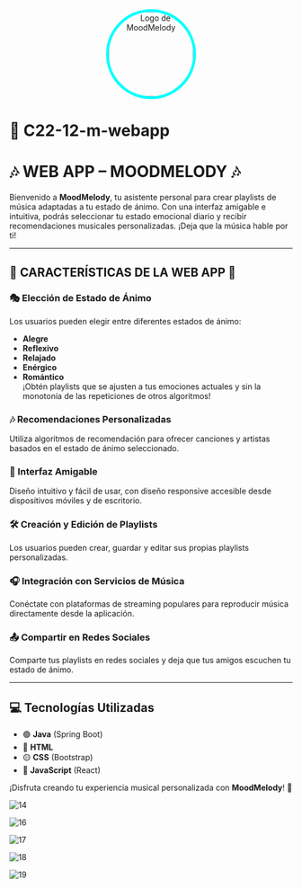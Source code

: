 <div align="center">  
    <img src="https://github.com/user-attachments/assets/04ad6ff7-f2e3-4623-a312-dadb764fb661" alt="Logo de MoodMelody" style="border-radius: 50%; border: 5px solid cyan; width: 150px; height: 150px; object-fit: cover;">  
</div>

# 🌈 C22-12-m-webapp  
# 🎶 WEB APP – MOODMELODY 🎶 

Bienvenido a **MoodMelody**, tu asistente personal para crear playlists de música adaptadas a tu estado de ánimo. Con una interfaz amigable e intuitiva, podrás seleccionar tu estado emocional diario y recibir recomendaciones musicales personalizadas. ¡Deja que la música hable por ti!  

---  

## 🌟 CARACTERÍSTICAS DE LA WEB APP 🌟  

### 🎭 Elección de Estado de Ánimo  
Los usuarios pueden elegir entre diferentes estados de ánimo:  
- **Alegre**  
- **Reflexivo**  
- **Relajado**  
- **Enérgico**  
- **Romántico**  
¡Obtén playlists que se ajusten a tus emociones actuales y sin la monotonía de las repeticiones de otros algoritmos!  

### 🎶 Recomendaciones Personalizadas  
Utiliza algoritmos de recomendación para ofrecer canciones y artistas basados en el estado de ánimo seleccionado.  

### 📱 Interfaz Amigable  
Diseño intuitivo y fácil de usar, con diseño responsive accesible desde dispositivos móviles y de escritorio.  

### 🛠️ Creación y Edición de Playlists  
Los usuarios pueden crear, guardar y editar sus propias playlists personalizadas.  

### 🎧 Integración con Servicios de Música  
Conéctate con plataformas de streaming populares para reproducir música directamente desde la aplicación.  

### 📤 Compartir en Redes Sociales  
Comparte tus playlists en redes sociales y deja que tus amigos escuchen tu estado de ánimo.  

---  

## 💻 Tecnologías Utilizadas  

- 🟢 **Java** (Spring Boot)  
- 🔵 **HTML**  
- 🟡 **CSS** (Bootstrap)  
- 🔴 **JavaScript** (React)  


¡Disfruta creando tu experiencia musical personalizada con **MoodMelody**! 🎵


![14](https://github.com/user-attachments/assets/ee99c458-c06e-409a-852a-aecf65ec1721)

![16](https://github.com/user-attachments/assets/c2f73ae7-19b6-4d63-bb58-c00823d1193a)

![17](https://github.com/user-attachments/assets/00e54e97-22d5-48cf-8711-3c3dd2bafba8)

![18](https://github.com/user-attachments/assets/51e22b7f-ea26-460a-86f6-b03190a12db8)

![19](https://github.com/user-attachments/assets/aff48fc7-9a70-4ad8-a799-37cb45ed03cc)



